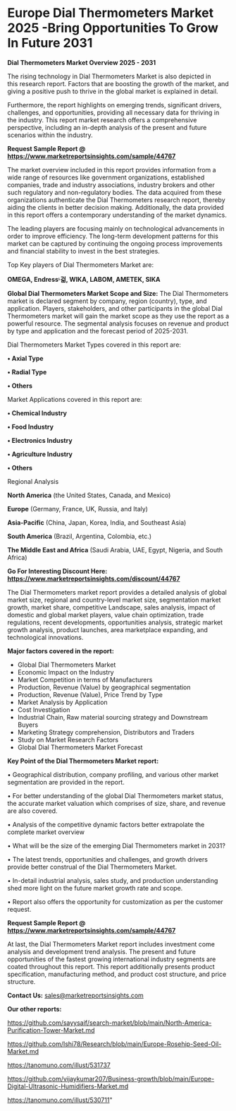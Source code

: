 # Europe Dial Thermometers Market 2025 -Bring Opportunities To Grow In Future 2031

<Strong> Dial Thermometers Market Overview 2025 - 2031</strong>

The rising technology in Dial Thermometers Market is also depicted in this research report. Factors that are boosting the growth of the market, and giving a positive push to thrive in the global market is explained in detail.

Furthermore, the report highlights on emerging trends, significant drivers, challenges, and opportunities, providing all necessary data for thriving in the industry. This report market research offers a comprehensive perspective, including an in-depth analysis of the present and future scenarios within the industry.

<strong>Request Sample Report @ <a href=https://www.marketreportsinsights.com/sample/44767>https://www.marketreportsinsights.com/sample/44767</a></strong>

The market overview included in this report provides information from a wide range of resources like government organizations, established companies, trade and industry associations, industry brokers and other such regulatory and non-regulatory bodies. The data acquired from these organizations authenticate the Dial Thermometers research report, thereby aiding the clients in better decision making. Additionally, the data provided in this report offers a contemporary understanding of the market dynamics.

The leading players are focusing mainly on technological advancements in order to improve efficiency. The long-term development patterns for this market can be captured by continuing the ongoing process improvements and financial stability to invest in the best strategies.

Top Key players of Dial Thermometers Market are:

<strong>OMEGA, Endressᶫ걺, WIKA, LABOM, AMETEK, SIKA</strong>

<strong><b>Global Dial Thermometers Market Scope and Size:</b></strong>
The Dial Thermometers market is declared segment by company, region (country), type, and application. Players, stakeholders, and other participants in the global Dial Thermometers market will gain the market scope as they use the report as a powerful resource. The segmental analysis focuses on revenue and product by type and application and the forecast period of 2025-2031.

Dial Thermometers Market Types covered in this report are:

<strong>•  Axial Type

•  Radial Type

•  Others</strong>

Market Applications covered in this report are:

<strong>•  Chemical Industry

•  Food Industry

•  Electronics Industry

•  Agriculture Industry

•  Others</strong> 

Regional Analysis

<strong>North America</strong> (the United States, Canada, and Mexico)

<strong>Europe</strong> (Germany, France, UK, Russia, and Italy)

<strong>Asia-Pacific</strong> (China, Japan, Korea, India, and Southeast Asia)

<strong>South America</strong> (Brazil, Argentina, Colombia, etc.)

<strong>The Middle East and Africa</strong> (Saudi Arabia, UAE, Egypt, Nigeria, and South Africa)

<strong>Go For Interesting Discount Here: <a href=https://www.marketreportsinsights.com/discount/44767>https://www.marketreportsinsights.com/discount/44767</a></strong>

The Dial Thermometers market report provides a detailed analysis of global market size, regional and country-level market size, segmentation market growth, market share, competitive Landscape, sales analysis, impact of domestic and global market players, value chain optimization, trade regulations, recent developments, opportunities analysis, strategic market growth analysis, product launches, area marketplace expanding, and technological innovations.

<strong><b>Major factors covered in the report:</b></strong>
<ul>
  <li>Global Dial Thermometers Market </li>
  <li>Economic Impact on the Industry</li>
  <li>Market Competition in terms of Manufacturers</li>
  <li>Production, Revenue (Value) by geographical segmentation</li>
  <li>Production, Revenue (Value), Price Trend by Type</li>
  <li>Market Analysis by Application</li>
  <li>Cost Investigation</li>
  <li>Industrial Chain, Raw material sourcing strategy and Downstream Buyers</li>
  <li>Marketing Strategy comprehension, Distributors and Traders</li>
  <li>Study on Market Research Factors</li>
  <li>Global Dial Thermometers Market Forecast</li>
</ul>

<strong><b>Key Point of the Dial Thermometers Market report:</b></strong>

• Geographical distribution, company profiling, and various other market segmentation are provided in the report.

• For better understanding of the global Dial Thermometers market status, the accurate market valuation which comprises of size, share, and revenue are also covered.

• Analysis of the competitive dynamic factors better extrapolate the complete market overview

• What will be the size of the emerging Dial Thermometers market in 2031?

• The latest trends, opportunities and challenges, and growth drivers provide better construal of the Dial Thermometers Market.

• In-detail industrial analysis, sales study, and production understanding shed more light on the future market growth rate and scope.

• Report also offers the opportunity for customization as per the customer request.

<strong>Request Sample Report @ <a href=https://www.marketreportsinsights.com/sample/44767>https://www.marketreportsinsights.com/sample/44767</a></strong>

At last, the Dial Thermometers Market report includes investment come analysis and development trend analysis. The present and future opportunities of the fastest growing international industry segments are coated throughout this report. This report additionally presents product specification, manufacturing method, and product cost structure, and price structure.

<strong>Contact Us:</strong>
sales@marketreportsinsights.com

<strong>Our other reports:</strong>

<a href=https://github.com/sayysaif/search-market/blob/main/North-America-Purification-Tower-Market.md>https://github.com/sayysaif/search-market/blob/main/North-America-Purification-Tower-Market.md</a>

<a href=https://github.com/Ishi78/Research/blob/main/Europe-Rosehip-Seed-Oil-Market.md>https://github.com/Ishi78/Research/blob/main/Europe-Rosehip-Seed-Oil-Market.md</a>

<a href=https://tanomuno.com/illust/531737>https://tanomuno.com/illust/531737</a>

<a href=https://github.com/vijaykumar207/Business-growth/blob/main/Europe-Digital-Ultrasonic-Humidifiers-Market.md>https://github.com/vijaykumar207/Business-growth/blob/main/Europe-Digital-Ultrasonic-Humidifiers-Market.md</a>

<a href=https://tanomuno.com/illust/530711>https://tanomuno.com/illust/530711</a>"
